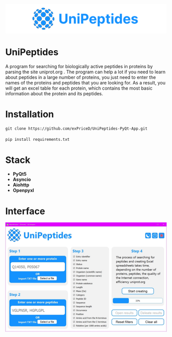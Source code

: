 ![alt text](https://github.com/exPriceD/UniPeptides-PyQt-App/blob/master/static/images/logo_for_readme.png)
# UniPeptides
A program for searching for biologically active peptides in proteins by parsing the site uniprot.org . The program can help a lot if you need to learn about peptides in a large number of proteins, you just need to enter the names of the proteins and peptides that you are looking for. As a result, you will get an excel table for each protein, which contains the most basic information about the protein and its peptides.

# Installation
`git clone https://github.com/exPriceD/UniPeptides-PyQt-App.git`\
\
`pip install requirements.txt`

# Stack
- **PyQt5**
- **Asyncio**
- **Aiohttp**
- **Openpyxl**

# Interface
![alt text](https://github.com/exPriceD/UniPeptides-PyQt-App/blob/master/static/images/DIGBKSGAilc.jpg)
